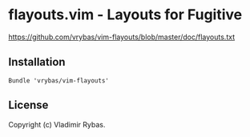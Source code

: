 # flayouts.vim - Layouts for Fugitive

https://github.com/vrybas/vim-flayouts/blob/master/doc/flayouts.txt

## Installation

```vimrc
Bundle 'vrybas/vim-flayouts'
```

## License

Copyright (c) Vladimir Rybas.
